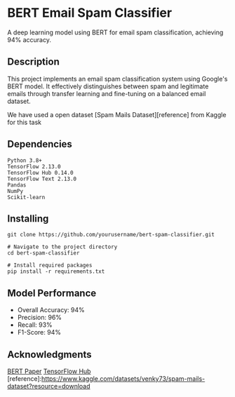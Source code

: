 # BERT Email Spam Classifier

A deep learning model using BERT for email spam classification, achieving 94% accuracy.

## Description

This project implements an email spam classification system using Google's BERT model. It effectively distinguishes between spam and legitimate emails through transfer learning and fine-tuning on a balanced email dataset.

We have used a open dataset [Spam Mails Dataset][reference] from Kaggle for this task

## Dependencies

```
Python 3.8+
TensorFlow 2.13.0
TensorFlow Hub 0.14.0
TensorFlow Text 2.13.0
Pandas
NumPy
Scikit-learn
```

## Installing

```
git clone https://github.com/yourusername/bert-spam-classifier.git

# Navigate to the project directory
cd bert-spam-classifier

# Install required packages
pip install -r requirements.txt
```

## Model Performance

- Overall Accuracy: 94%
- Precision: 96%
- Recall: 93%
- F1-Score: 94%


## Acknowledgments

[BERT Paper](https://arxiv.org/abs/1810.04805)
[TensorFlow Hub](https://www.kaggle.com/models/tensorflow/bert/tensorFlow2/bert-en-uncased-l-10-h-768-a-12)
[reference]:https://www.kaggle.com/datasets/venky73/spam-mails-dataset?resource=download

